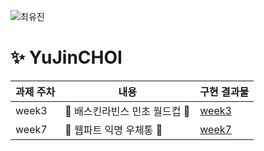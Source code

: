 ![최유진](https://user-images.githubusercontent.com/22493971/160269901-e614c8c6-9575-4317-8206-41aa6dc52c4b.png)

# ✨ YuJinCHOI

| 과제 주차 | 내용 | 구현 결과물 |
|-----|--|--|
week3 | 🍦 배스킨라빈스 민초 월드컵 🍦 | [week3](https://choi-yu-jin-fork-bbxg2jxh6-choichoijin.vercel.app/)
week7 | 📮 웹파트 익명 우체통 📮 | [week7](https://choi-yu-jin-fork-week7.vercel.app/)
